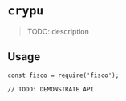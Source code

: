 # `crypu`

> TODO: description

## Usage

```
const fisco = require('fisco');

// TODO: DEMONSTRATE API
```
